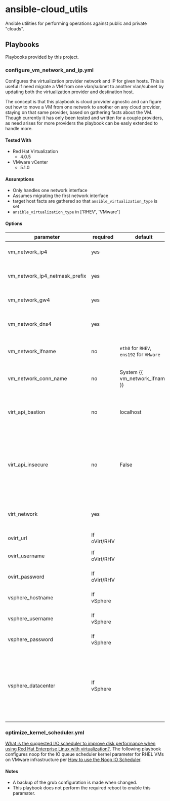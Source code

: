 # ansible-cloud_utils
Ansible utilities for performing operations against public and private "clouds".

## Playbooks
Playbooks provided by this project.

### configure_vm_network_and_ip.yml
Configures the virtualization provider network and IP for given hosts. This is useful if need migrate a VM from one vlan/subnet to another vlan/subnet by updating both the virtualization provider and destination host.

The concept is that this playbook is cloud provider agnostic and can figure out how to move a VM from one network to another on any cloud provider, staying on that same provider, based on gathering facts about the VM. Though currently it has only been tested and written for a couple providers, as need arises for more providers the playbook can be easly extended to handle more.

#### Tested With
* Red Hat Virtualization
  * 4.0.5
* VMware vCenter
  * 5.1.0

#### Assumptions
* Only handles one network interface
* Assumes migrating the first network interface
* target host facts are gathered so that `ansible_virtualization_type` is set
* `ansible_virtualization_type` in ['RHEV', 'VMware']

#### Options
| parameter                     | required     | default                        | choices                                       | comments
|-------------------------------|--------------|--------------------------------|-----------------------------------------------|---------------------------------------------
| vm_network_ip4                | yes          |                                |                                               | IP4 address to set for the VM
| vm_network_ip4_netmask_prefix | yes          |                                |                                               | IP4 address netmask prefex to set for the VM
| vm_network_gw4                | yes          |                                |                                               | IP4 gateway to set for the VM
| vm_network_dns4               | yes          |                                |                                               | List of IP4 DNS hosts to set for the VM
| vm_network_ifname             | no           | `eth0` for `RHEV`, `ens192` for `VMware` |                                     | Ethernet interface name to set for the VM
| vm_network_conn_name          | no           | System {{ vm_network_ifname }} |                                               | Ethernet connection name to set for the vm
| virt_api_bastion              | no           | localhost                      |                                               | Bastion host to use to do API calls to the virtulization provider.
| virt_api_insecure             | no           | False                          | True/False                                    | Whether the connection to the virtualization provider API is insecure or not, aka using trusted certificates.
| virt_network                  | yes          |                                | Valid networks on the virtualization provider | Virtualization provider network to set for the VM
| ovirt_url                     | If oVirt/RHV |                                |                                               | oVirt/RHV url for API calls
| ovirt_username                | If oVirt/RHV |                                |                                               | oVirt/RHV username for API calls
| ovirt_password                | If oVirt/RHV |                                |                                               | oVirt/RHV passwrod for API calls
| vsphere_hostname              | If vSphere   |                                |                                               | vSphere hostname for API calls
| vsphere_username              | If vSphere   |                                |                                    | vSphere username for API calls
| vsphere_password              | If vSphere   |                                |                                               | vSphere password for API calls
| vsphere_datacenter            | If vSphere   |                                |                                               | vSphere datacenter for API calls. NOTE: attempted to determine this dynamically but could not find a way.

### optimize_kernel_scheduler.yml
[What is the suggested I/O scheduler to improve disk performance when using Red Hat Enterprise Linux with virtualization?](https://access.redhat.com/solutions/5427).  The following playbook configures noop for the IO queue scheduler kernel parameter for RHEL VMs on VMware infrastructure per [How to use the Noop IO Scheduler](https://access.redhat.com/solutions/109223).

#### Notes
* A backup of the grub configuration is made when changed.
* This playbook does not perform the required reboot to enable this paramater.
